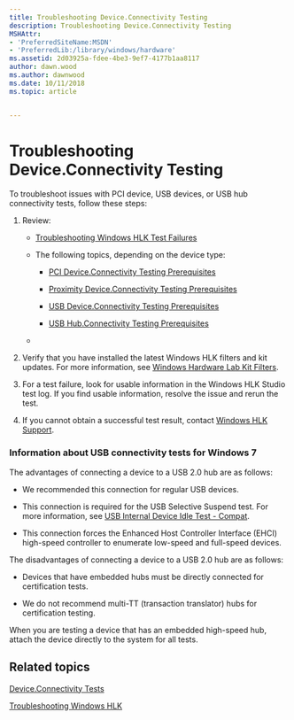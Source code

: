 ```yaml
---
title: Troubleshooting Device.Connectivity Testing
description: Troubleshooting Device.Connectivity Testing
MSHAttr:
- 'PreferredSiteName:MSDN'
- 'PreferredLib:/library/windows/hardware'
ms.assetid: 2d03925a-fdee-4be3-9ef7-4177b1aa8117
author: dawn.wood
ms.author: dawnwood
ms.date: 10/11/2018
ms.topic: article


---
```


# Troubleshooting Device.Connectivity Testing


To troubleshoot issues with PCI device, USB devices, or USB hub connectivity tests, follow these steps:

1. Review:

   - [Troubleshooting Windows HLK Test Failures](../user/troubleshooting-windows-hlk-test-failures.md)

   - The following topics, depending on the device type:

     -   [PCI Device.Connectivity Testing Prerequisites](pci-deviceconnectivity-testing-prerequisites.md)

     -   [Proximity Device.Connectivity Testing Prerequisites](proximity-deviceconnectivity-testing-prerequisites.md)

     -   [USB Device.Connectivity Testing Prerequisites](usb-deviceconnectivity-testing-prerequisites.md)

     -   [USB Hub.Connectivity Testing Prerequisites](usb-hubconnectivity-testing-prerequisites.md)

   - 

2. Verify that you have installed the latest Windows HLK filters and kit updates. For more information, see [Windows Hardware Lab Kit Filters](../user/windows-hardware-lab-kit-filters.md).

3. For a test failure, look for usable information in the Windows HLK Studio test log. If you find usable information, resolve the issue and rerun the test.

4. If you cannot obtain a successful test result, contact [Windows HLK Support](../user/windows-hlk-support.md).

### <span id="Information_about_USB_connectivity_tests_for_Windows_7"></span><span id="information_about_usb_connectivity_tests_for_windows_7"></span><span id="INFORMATION_ABOUT_USB_CONNECTIVITY_TESTS_FOR_WINDOWS_7"></span>Information about USB connectivity tests for Windows 7

The advantages of connecting a device to a USB 2.0 hub are as follows:

-   We recommended this connection for regular USB devices.

-   This connection is required for the USB Selective Suspend test. For more information, see [USB Internal Device Idle Test - Compat](06e1e2d7-ac7c-4ded-82f7-9c6a31386880.md).

-   This connection forces the Enhanced Host Controller Interface (EHCI) high-speed controller to enumerate low-speed and full-speed devices.

The disadvantages of connecting a device to a USB 2.0 hub are as follows:

-   Devices that have embedded hubs must be directly connected for certification tests.

-   We do not recommend multi-TT (transaction translator) hubs for certification testing.

When you are testing a device that has an embedded high-speed hub, attach the device directly to the system for all tests.

## <span id="related_topics"></span>Related topics


[Device.Connectivity Tests](device-connectivity-tests.md)

[Troubleshooting Windows HLK](../user/troubleshooting-windows-hlk.md)

 

 







